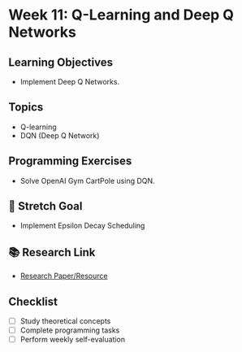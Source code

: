 # Week 11: Q-Learning and Deep Q Networks

## Learning Objectives
- Implement Deep Q Networks.

## Topics
- Q-learning
- DQN (Deep Q Network)

## Programming Exercises
- Solve OpenAI Gym CartPole using DQN.

## 🎯 Stretch Goal
- Implement Epsilon Decay Scheduling

## 📚 Research Link
- [Research Paper/Resource](https://arxiv.org/abs/1312.5602)


## Checklist
- [ ] Study theoretical concepts
- [ ] Complete programming tasks
- [ ] Perform weekly self-evaluation
